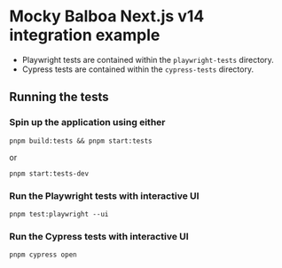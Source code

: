# Mocky Balboa Next.js v14 integration example

- Playwright tests are contained within the `playwright-tests` directory.
- Cypress tests are contained within the `cypress-tests` directory.

## Running the tests

### Spin up the application using either

```
pnpm build:tests && pnpm start:tests
```

or

```
pnpm start:tests-dev
```

### Run the Playwright tests with interactive UI

```
pnpm test:playwright --ui
```

### Run the Cypress tests with interactive UI

```
pnpm cypress open
```
